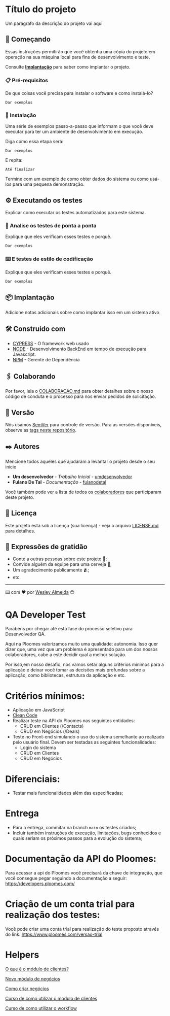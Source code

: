 # Título do projeto

Um parágrafo da descrição do projeto vai aqui

## 🚀 Começando

Essas instruções permitirão que você obtenha uma cópia do projeto em operação na sua máquina local para fins de desenvolvimento e teste.

Consulte **[Implantação](#-implanta%C3%A7%C3%A3o)** para saber como implantar o projeto.

### 📋 Pré-requisitos

De que coisas você precisa para instalar o software e como instalá-lo?

```
Dar exemplos
```

### 🔧 Instalação

Uma série de exemplos passo-a-passo que informam o que você deve executar para ter um ambiente de desenvolvimento em execução.

Diga como essa etapa será:

```
Dar exemplos
```

E repita:

```
Até finalizar
```

Termine com um exemplo de como obter dados do sistema ou como usá-los para uma pequena demonstração.

## ⚙️ Executando os testes

Explicar como executar os testes automatizados para este sistema.

### 🔩 Analise os testes de ponta a ponta

Explique que eles verificam esses testes e porquê.

```
Dar exemplos
```

### ⌨️ E testes de estilo de codificação

Explique que eles verificam esses testes e porquê.

```
Dar exemplos
```

## 📦 Implantação

Adicione notas adicionais sobre como implantar isso em um sistema ativo

## 🛠️ Construído com

* [CYPRESS](https://docs.cypress.io/guides/overview/why-cypress) - O framework web usado
* [NODE](https://nodejs.org/en/docs/) - Desenvolvimento BackEnd em tempo de execução para Javascript.
* [NPM](https://docs.npmjs.com/cli/v6/commands/npm-install) - Gerente de Dependência


## 🖇️ Colaborando

Por favor, leia o [COLABORACAO.md](https://gist.github.com/usuario/linkParaInfoSobreContribuicoes) para obter detalhes sobre o nosso código de conduta e o processo para nos enviar pedidos de solicitação.

## 📌 Versão

Nós usamos [SemVer](http://semver.org/) para controle de versão. Para as versões disponíveis, observe as [tags neste repositório](https://github.com/suas/tags/do/projeto). 

## ✒️ Autores

Mencione todos aqueles que ajudaram a levantar o projeto desde o seu início

* **Um desenvolvedor** - *Trabalho Inicial* - [umdesenvolvedor](https://github.com/linkParaPerfil)
* **Fulano De Tal** - *Documentação* - [fulanodetal](https://github.com/linkParaPerfil)

Você também pode ver a lista de todos os [colaboradores](https://github.com/usuario/projeto/colaboradores) que participaram deste projeto.

## 📄 Licença

Este projeto está sob a licença (sua licença) - veja o arquivo [LICENSE.md](https://github.com/usuario/projeto/licenca) para detalhes.

## 🎁 Expressões de gratidão

* Conte a outras pessoas sobre este projeto 📢;
* Convide alguém da equipe para uma cerveja 🍺;
* Um agradecimento publicamente 🫂;
* etc.


---
⌨️ com ❤️ por [Wesley Almeida](https://github.com/wesleyaju) 😊



# QA Developer Test

Parabéns por chegar até esta fase do processo seletivo para Desenvolvedor QA.

Aqui na Ploomes valorizamos muito uma qualidade: autonomia. Isso quer dizer que, uma vez que um problema é apresentado para um dos nossos colaboradores, cabe a este decidir qual a melhor solução.

Por isso,em nosso desafio, nos vamos setar alguns critérios mínimos para a aplicação e deixar você tomar as decisões mais profundas sobre a aplicação, como bibliotecas, estrutura da aplicação e etc.

# Critérios mínimos:

- Aplicação em JavaScript
- [Clean Code](https://becode.com.br/clean-code/)
- Realizar teste na API do Ploomes nas seguintes entidades:
  - CRUD em Clientes (/Contacts)
  - CRUD em Negócios (/Deals)
- Teste no Front-end simulando o uso do sistema semelhante ao realizado pelo usuário final. Devem ser testadas as seguintes funcionalidades:
  - Login do sistema
  - CRUD em Clientes
  - CRUD em Negócios

# Diferenciais:

- Testar mais funcionalidades além das especificadas;

# Entrega

- Para a entrega, commitar na branch `main` os testes criados;
- Incluir também instruções de execução, limitações, bugs conhecidos e quais seriam os próximos passos para a evolução do sistema;

# Documentação da API do Ploomes:

Para acessar a api do Ploomes você precisará da chave de integração, que você consegue pegar seguindo a documentação a seguir: https://developers.ploomes.com/

# Criação de um conta trial para realização dos testes:

Você pode criar uma conta trial para realização do teste proposto através do link: https://www.ploomes.com/versao-trial

# Helpers

[O que é o módulo de clientes?](https://suporte.ploomes.com/pt-BR/articles/5452155-o-que-e-o-modulo-de-clientes)

[Novo módulo de negócios](https://suporte.ploomes.com/pt-BR/articles/5452170-novo-modulo-de-negocios-08-08-19)

[Como criar negócios](https://suporte.ploomes.com/pt-BR/articles/5452169-como-criar-negocios)

[Curso de como utilizar o módulo de clientes](https://universidade.ploomes.com/courses/clientes)

[Curso de como utilizar o workflow](https://universidade.ploomes.com/courses/workflow)

